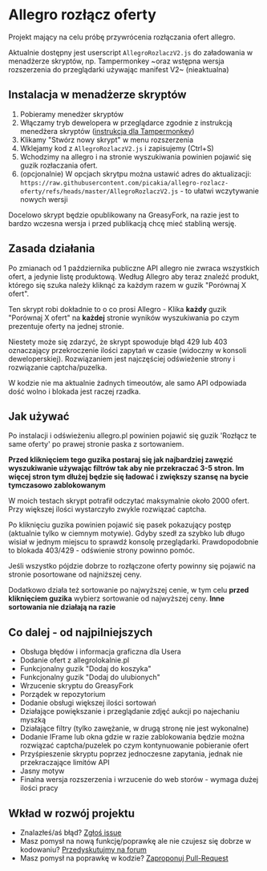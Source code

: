 # Allegro rozłącz oferty

Projekt mający na celu próbę przywrócenia rozłączania ofert allegro. 

Aktualnie dostępny jest userscript `AllegroRozlaczV2.js` do załadowania w menadżerze skryptów, np. Tampermonkey ~oraz wstępna wersja rozszerzenia do przeglądarki używając manifest V2~ (nieaktualna)

## Instalacja w menadżerze skryptów

1. Pobieramy menedżer skryptów
2. Włączamy tryb dewelopera w przeglądarce zgodnie z instrukcją menedżera skryptów ([instrukcja dla Tampermonkey](https://www.tampermonkey.net/faq.php?locale=en#Q209))
3. Klikamy "Stwórz nowy skrypt" w menu rozszerzenia
4. Wklejamy kod z `AllegroRozlaczV2.js` i zapisujemy (Ctrl+S)
5. Wchodzimy na allegro i na stronie wyszukiwania powinien pojawić się guzik rozłaczania ofert.
6. (opcjonalnie) W opcjach skrytpu można ustawić adres do aktualizacji: `https://raw.githubusercontent.com/picakia/allegro-rozlacz-oferty/refs/heads/master/AllegroRozlaczV2.js` - to ułatwi wczytywanie nowych wersji

Docelowo skrypt będzie opublikowany na GreasyFork, na razie jest to bardzo wczesna wersja i przed publikacją chcę mieć stabliną wersję.

## Zasada działania

Po zmianach od 1 października publiczne API allegro nie zwraca wszystkich ofert, a jedynie listę produktową. Według Allegro aby teraz znaleźć produkt, którego się szuka należy kliknąć za każdym razem w guzik "Porównaj X ofert". 

Ten skrypt robi dokładnie to o co prosi Allegro - Klika **każdy** guzik "Porównaj X ofert" na **każdej** stronie wyników wyszukiwania po czym prezentuje oferty na jednej stronie.

Niestety może się zdarzyć, że skrypt spowoduje błąd 429 lub 403 oznaczający przekroczenie ilości zapytań w czasie (widoczny w konsoli deweloperskiej). Rozwiązaniem jest najczęściej odświeżenie strony i rozwiązanie captcha/puzelka.

W kodzie nie ma aktualnie żadnych timeoutów, ale samo API odpowiada dość wolno i blokada jest raczej rzadka.

## Jak używać

Po instalacji i odświeżeniu allegro.pl powinien pojawić się guzik 'Rozłącz te same oferty' po prawej stronie paska z sortowaniem. 

**Przed kliknięciem tego guzika postaraj się jak najbardziej zawęzić wyszukiwanie używając filtrów tak aby nie przekraczać 3-5 stron. Im więcej stron tym dłużej będzie się ładować i zwiększy szansę na bycie tymczasowo zablokowanym**

W moich testach skrypt potrafił odczytać maksymalnie około 2000 ofert. Przy większej ilości wystarczyło zwykle rozwiązać captcha.

Po kliknięciu guzika powinien pojawić się pasek pokazujący postęp (aktualnie tylko w ciemnym motywie). Gdyby szedł za szybko lub długo wisiał w jednym miejscu to sprawdź konsolę przeglądarki. 
Prawdopodobnie to blokada 403/429 - odświenie strony powinno pomóc.

Jeśli wszystko pójdzie dobrze to rozłączone oferty powinny się pojawić na stronie posortowane od najniższej ceny.

Dodatkowo działa też sortowanie po najwyższej cenie, w tym celu **przed kliknięciem guzika** wybierz sortowanie od najwyższej ceny. **Inne sortowania nie działają na razie**

## Co dalej - od najpilniejszych

- Obsługa błędów i informacja graficzna dla Usera
- Dodanie ofert z allegrolokalnie.pl
- Funkcjonalny guzik "Dodaj do koszyka"
- Funkcjonalny guzik "Dodaj do ulubionych"
- Wrzucenie skryptu do GreasyFork
- Porządek w repozytorium
- Dodanie obsługi większej ilości sortowań
- Działające powiększanie i przeglądanie zdjęć aukcji po najechaniu myszką
- Działające filtry (tylko zawężanie, w drugą stronę nie jest wykonalne)
- Dodanie IFrame lub okna gdzie w razie zablokowania będzie można rozwiązać captcha/puzelek po czym kontynuowanie pobieranie ofert
- Przyśpieszenie skryptu poprzez jednoczesne zapytania, jednak nie przekraczające limitów API
- Jasny motyw
- Finalna wersja rozszerzenia i wrzucenie do web storów - wymaga dużej ilości pracy 

## Wkład w rozwój projektu

* Znalazłeś/aś błąd? [Zgłoś issue](https://github.com/picakia/allegro-rozlacz-oferty/issues/new/choose)
* Masz pomysł na nową funkcję/poprawkę ale nie czujesz się dobrze w kodowaniu? [Przedyskutujmy na forum](https://github.com/picakia/allegro-rozlacz-oferty/discussions)
* Masz pomysł na poprawkę w kodzie? [Zaproponuj Pull-Request](https://github.com/picakia/allegro-rozlacz-oferty/pulls)
